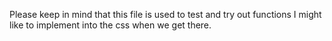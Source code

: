Please keep in mind that this file is used to test and try out functions I might like to implement into the css when we get there.